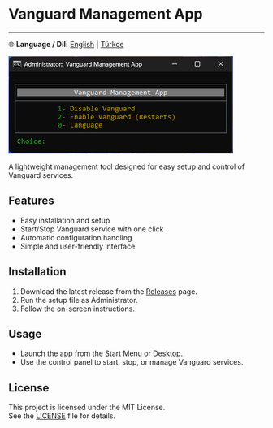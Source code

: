 # Vanguard Management App

---

🌐 **Language / Dil:** [English](README.md) | [Türkçe](README.tr.md)

![App Screenshot](screenshot.png)

A lightweight management tool designed for easy setup and control of Vanguard services.

## Features
- Easy installation and setup  
- Start/Stop Vanguard service with one click  
- Automatic configuration handling  
- Simple and user-friendly interface  

## Installation
1. Download the latest release from the [Releases](../../releases) page.  
2. Run the setup file as Administrator.  
3. Follow the on-screen instructions.  

## Usage
- Launch the app from the Start Menu or Desktop.  
- Use the control panel to start, stop, or manage Vanguard services.  

## License
This project is licensed under the MIT License.  
See the [LICENSE](LICENSE) file for details.
